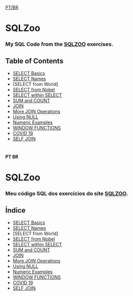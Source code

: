 [PT/BR](#pt-br)

# SQLZoo
 ### My SQL Code from the [SQLZOO](https://sqlzoo.net/wiki/SQL_Tutorial) exercises.
 
 ## Table of Contents
 
- [SELECT Basics](https://github.com/marciomendonc4/SQLZoo/blob/main/all_exercises/sqlzoo%20queriesSELECTbasics.txt)
- [SELECT Names](https://github.com/marciomendonc4/SQLZoo/blob/main/all_exercises/sqlzoo%20queriesNAMES.txt)
- [SELECT from World]
- [SELECT from Nobel](https://github.com/marciomendonc4/SQLZoo/blob/main/all_exercises/sqlzoo%20queriesNobel.txt)
- [SELECT within SELECT](https://github.com/marciomendonc4/SQLZoo/blob/main/all_exercises/sqlzoo%20queriesSELECTwSELECT.txt)
- [SUM and COUNT](https://github.com/marciomendonc4/SQLZoo/blob/main/all_exercises/sqlzoo%20queriesSUM.txt)
- [JOIN](https://github.com/marciomendonc4/SQLZoo/blob/main/all_exercises/sqlzoo%20queriesJOIN.txt)
- [More JOIN Operations](https://github.com/marciomendonc4/SQLZoo/blob/main/all_exercises/sqlzoo%20queriesJOIN2.txt)
- [Using NULL](https://github.com/marciomendonc4/SQLZoo/blob/main/all_exercises/sqlzoo%20queriesNULLtxt.txt)
- [Numeric Examples](https://github.com/marciomendonc4/SQLZoo/blob/main/all_exercises/sqlzoo%20queriesNSS.txt)
- [WINDOW FUNCTIONS](https://github.com/marciomendonc4/SQLZoo/blob/main/all_exercises/sqlzoo%20queriesWINDOW.txt)
- [COVID 19](https://github.com/marciomendonc4/SQLZoo/blob/main/all_exercises/sqlzoo%20queriesCOVID.txt)
- [SELF JOIN](https://github.com/marciomendonc4/SQLZoo/blob/main/all_exercises/sqlzoo%20queriesSELFJOIN.txt)

#
#### PT BR

# SQLZoo
 ### Meu código SQL dos exercícios do site [SQLZOO](https://sqlzoo.net/wiki/SQL_Tutorial).
 
 ## Índice
 
- [SELECT Basics](https://github.com/marciomendonc4/SQLZoo/blob/main/all_exercises/sqlzoo%20queriesSELECTbasics.txt)
- [SELECT Names](https://github.com/marciomendonc4/SQLZoo/blob/main/all_exercises/sqlzoo%20queriesNAMES.txt)
- [SELECT from World]
- [SELECT from Nobel](https://github.com/marciomendonc4/SQLZoo/blob/main/all_exercises/sqlzoo%20queriesNobel.txt)
- [SELECT within SELECT](https://github.com/marciomendonc4/SQLZoo/blob/main/all_exercises/sqlzoo%20queriesSELECTwSELECT.txt)
- [SUM and COUNT](https://github.com/marciomendonc4/SQLZoo/blob/main/all_exercises/sqlzoo%20queriesSUM.txt)
- [JOIN](https://github.com/marciomendonc4/SQLZoo/blob/main/all_exercises/sqlzoo%20queriesJOIN.txt)
- [More JOIN Operations](https://github.com/marciomendonc4/SQLZoo/blob/main/all_exercises/sqlzoo%20queriesJOIN2.txt)
- [Using NULL](https://github.com/marciomendonc4/SQLZoo/blob/main/all_exercises/sqlzoo%20queriesNULLtxt.txt)
- [Numeric Examples](https://github.com/marciomendonc4/SQLZoo/blob/main/all_exercises/sqlzoo%20queriesNSS.txt)
- [WINDOW FUNCTIONS](https://github.com/marciomendonc4/SQLZoo/blob/main/all_exercises/sqlzoo%20queriesWINDOW.txt)
- [COVID 19](https://github.com/marciomendonc4/SQLZoo/blob/main/all_exercises/sqlzoo%20queriesCOVID.txt)
- [SELF JOIN](https://github.com/marciomendonc4/SQLZoo/blob/main/all_exercises/sqlzoo%20queriesSELFJOIN.txt)


